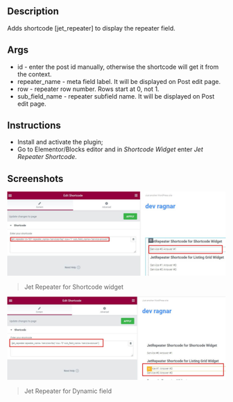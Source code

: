 ## Description
Adds shortcode [jet_repeater] to display the repeater field.

## Args
- id - enter the post id manually, otherwise the shortcode will get it from the context.
- repeater_name - meta field label. It will be displayed on Post edit page.
- row - repeater row number. Rows start at 0, not 1.
- sub_field_name - repeater subfield name. It will be displayed on Post edit page.

## Instructions
- Install and activate the plugin;
- Go to Elementor/Blocks editor and in *Shortcode Widget* enter *Jet Repeater Shortcode*.

## Screenshots

![Callback option]( screens/screen-01.jpg "Jet Repeater for Shortcode widget" )
> Jet Repeater for Shortcode widget

![Output example]( screens/screen-02.jpg "Jet Repeater for Listings" )
> Jet Repeater for Dynamic field